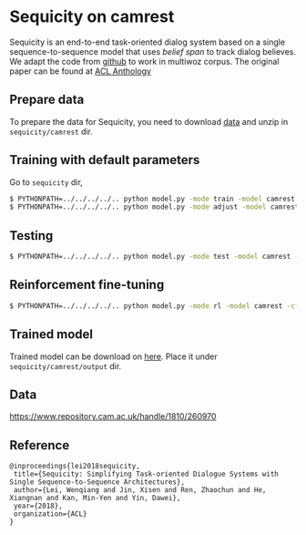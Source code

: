 # Sequicity on camrest

Sequicity is an end-to-end task-oriented dialog system based on a single sequence-to-sequence model that uses *belief span* to track dialog believes. We adapt the code from [github](https://github.com/WING-NUS/sequicity) to work in multiwoz corpus.  The original paper can be found at [ACL Anthology](https://aclweb.org/anthology/papers/P/P18/P18-1133)

## Prepare data

To prepare the data for Sequicity, you need to download [data](https://tatk-data.s3-ap-northeast-1.amazonaws.com/sequicity_camrest_data.zip) and unzip in `sequicity/camrest` dir.

## Training with default parameters

Go to `sequicity` dir,

   ```bash
$ PYTHONPATH=../../../../.. python model.py -mode train -model camrest -cfg camrest/configs/camrest.json
$ PYTHONPATH=../../../../.. python model.py -mode adjust -model camrest -cfg camrest/configs/camrest.json
   ```

   ## Testing

   ```bash
$ PYTHONPATH=../../../../.. python model.py -mode test -model camrest -cfg camrest/configs/camrest.json
   ```

   ## Reinforcement fine-tuning

   ```bash
$ PYTHONPATH=../../../../.. python model.py -mode rl -model camrest -cfg camrest/configs/camrest.json
   ```

## Trained model

Trained model can be download on [here](https://tatk-data.s3-ap-northeast-1.amazonaws.com/sequicity_camrest.pkl). Place it under `sequicity/camrest/output` dir.

## Data

https://www.repository.cam.ac.uk/handle/1810/260970

## Reference

   ```
@inproceedings{lei2018sequicity,
	title={Sequicity: Simplifying Task-oriented Dialogue Systems with Single Sequence-to-Sequence Architectures},
	author={Lei, Wenqiang and Jin, Xisen and Ren, Zhaochun and He, Xiangnan and Kan, Min-Yen and Yin, Dawei},
	year={2018},
	organization={ACL}
}
   ```